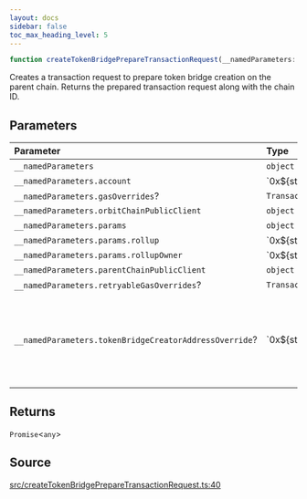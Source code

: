 ```yaml
---
layout: docs
sidebar: false
toc_max_heading_level: 5
---
```


```ts
function createTokenBridgePrepareTransactionRequest(__namedParameters: object): Promise<any>;
```

Creates a transaction request to prepare token bridge creation on the parent
chain. Returns the prepared transaction request along with the chain ID.

## Parameters

| Parameter                                              | Type                                      | Description                                                                                                                                |
| :----------------------------------------------------- | :---------------------------------------- | :----------------------------------------------------------------------------------------------------------------------------------------- |
| `__namedParameters`                                    | `object`                                  | -                                                                                                                                          |
| `__namedParameters.account`                            | \`0x$\{string\}\`                         | -                                                                                                                                          |
| `__namedParameters.gasOverrides`?                      | `TransactionRequestGasOverrides`          | -                                                                                                                                          |
| `__namedParameters.orbitChainPublicClient`             | `object`                                  | -                                                                                                                                          |
| `__namedParameters.params`                             | `object`                                  | -                                                                                                                                          |
| `__namedParameters.params.rollup`                      | \`0x$\{string\}\`                         | -                                                                                                                                          |
| `__namedParameters.params.rollupOwner`                 | \`0x$\{string\}\`                         | -                                                                                                                                          |
| `__namedParameters.parentChainPublicClient`            | `object`                                  | -                                                                                                                                          |
| `__namedParameters.retryableGasOverrides`?             | `TransactionRequestRetryableGasOverrides` | -                                                                                                                                          |
| `__namedParameters.tokenBridgeCreatorAddressOverride`? | \`0x$\{string\}\`                         | Specifies a custom address for the TokenBridgeCreator. By default, the address will be automatically detected based on the provided chain. |

## Returns

`Promise`\<`any`\>

## Source

[src/createTokenBridgePrepareTransactionRequest.ts:40](https://github.com/OffchainLabs/arbitrum-orbit-sdk/blob/9d5595a042e42f7d6b9af10a84816c98ea30f330/src/createTokenBridgePrepareTransactionRequest.ts#L40)
